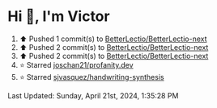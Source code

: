 <h1>Hi 👋, I'm Victor </h1>

<!--RECENT_ACTIVITY:start-->
1. ⬆️ Pushed 1 commit(s) to [BetterLectio/BetterLectio-next](https://github.com/BetterLectio/BetterLectio-next)<br>
2. ⬆️ Pushed 2 commit(s) to [BetterLectio/BetterLectio-next](https://github.com/BetterLectio/BetterLectio-next)<br>
3. ⬆️ Pushed 2 commit(s) to [BetterLectio/BetterLectio-next](https://github.com/BetterLectio/BetterLectio-next)<br>
4. ⭐ Starred [joschan21/profanity.dev](https://github.com/joschan21/profanity.dev)<br>
5. ⭐ Starred [sjvasquez/handwriting-synthesis](https://github.com/sjvasquez/handwriting-synthesis)<br>
<!--RECENT_ACTIVITY:end-->

<!--RECENT_ACTIVITY:last_update-->
Last Updated: Sunday, April 21st, 2024, 1:35:28 PM
<!--RECENT_ACTIVITY:last_update_end-->
